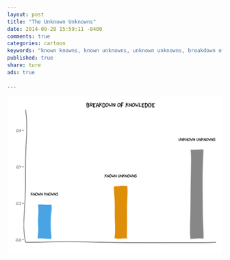 ```yaml
---
layout: post
title: "The Unknown Unknowns"
date: 2014-09-28 15:59:11 -0400
comments: true
categories: cartoon
keywords: "known knowns, known unknowns, unknown unknowns, breakdown of knowledge"
published: true
share: ture
ads: true

---
```

![](/images/xkcd-unknown-unknowns.png)